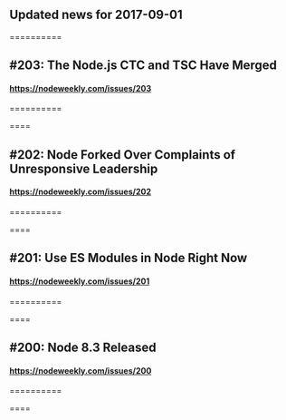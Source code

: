 ## Updated news for 2017-09-01 

==========
## #203: The Node.js CTC and TSC Have Merged
#### https://nodeweekly.com/issues/203

==========

====
## #202: Node Forked Over Complaints of Unresponsive Leadership
#### https://nodeweekly.com/issues/202

==========

====
## #201: Use ES Modules in Node Right Now
#### https://nodeweekly.com/issues/201

==========

====
## #200: Node 8.3 Released
#### https://nodeweekly.com/issues/200

==========

====

